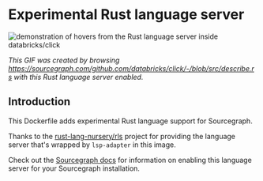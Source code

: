 # Experimental Rust language server 

![demonstration of hovers from the Rust language server inside databricks/click](https://cl.ly/383f3V0P1r1u/Screen%20Recording%202018-05-07%20at%2005.58%20PM.gif)

*This GIF was created by browsing https://sourcegraph.com/github.com/databricks/click/-/blob/src/describe.rs with this Rust language server enabled.*

## Introduction

This Dockerfile adds experimental Rust language support for Sourcegraph. 

Thanks to the [rust-lang-nursery/rls](https://github.com/rust-lang-nursery/rls) project for providing the language server that's wrapped by `lsp-adapter` in this image.

Check out the [Sourcegraph docs](http://about.sourcegraph.com/docs/code-intelligence/experimental-languages) for information on enabling this language server for your Sourcegraph installation.
